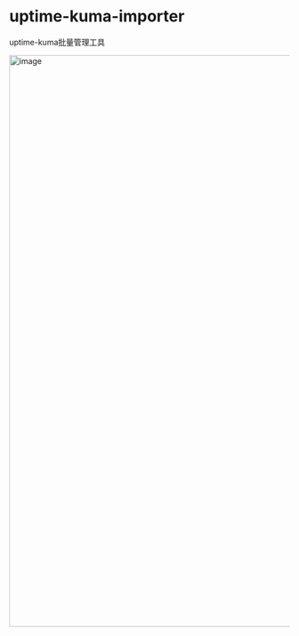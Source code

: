 # uptime-kuma-importer
uptime-kuma批量管理工具

<img width="1584" height="1028" alt="image" src="https://github.com/user-attachments/assets/4d6be56e-7ee6-4314-b7c3-a59a52385a28" />
